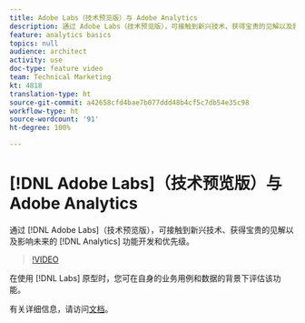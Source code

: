 ```yaml
---
title: Adobe Labs（技术预览版）与 Adobe Analytics
description: 通过 Adobe Labs（技术预览版），可接触到新兴技术、获得宝贵的见解以及影响未来的 Analytics 功能开发和优先级。
feature: analytics basics
topics: null
audience: architect
activity: use
doc-type: feature video
team: Technical Marketing
kt: 4818
translation-type: ht
source-git-commit: a42658cfd4bae7b077ddd48b4cf5c7db54e35c98
workflow-type: ht
source-wordcount: '91'
ht-degree: 100%

---
```



# [!DNL Adobe Labs]（技术预览版）与 Adobe Analytics

通过 [!DNL Adobe Labs]（技术预览版），可接触到新兴技术、获得宝贵的见解以及影响未来的 [!DNL Analytics] 功能开发和优先级。

>[!VIDEO](https://video.tv.adobe.com/v/32841/?quality=12)

在使用 [!DNL Labs] 原型时，您可在自身的业务用例和数据的背景下评估该功能。

有关详细信息，请访问[文档](https://docs.adobe.com/content/help/en/analytics/analyze/tech-previews/overview.html)。
